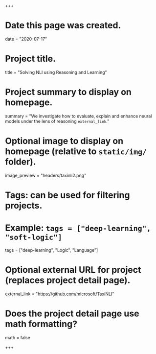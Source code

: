 +++
# Date this page was created.
date = "2020-07-17"

# Project title.
title = "Solving NLI using Reasoning and Learning"

# Project summary to display on homepage.
summary = "We investigate how to evaluate, explain and enhance neural models under the lens of reasoning `external_link`."

# Optional image to display on homepage (relative to `static/img/` folder).
image_preview = "headers/taxinli2.png"

# Tags: can be used for filtering projects.
# Example: `tags = ["deep-learning", "soft-logic"]`
tags = ["deep-learning", "Logic", "Language"]

# Optional external URL for project (replaces project detail page).
external_link = "https://github.com/microsoft/TaxiNLI"

# Does the project detail page use math formatting?
math = false

+++